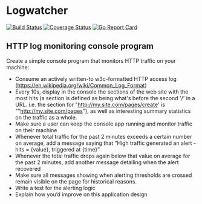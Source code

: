 # Logwatcher

[![Build Status](https://travis-ci.org/rustx/logwatcher.svg?branch=master)](https://travis-ci.org/rustx/logwatcher)
[![Coverage Status](https://coveralls.io/repos/github/rustx/logwatcher/badge.svg?branch=master)](https://coveralls.io/github/rustx/logwatcher?branch=master)
[![Go Report Card](https://goreportcard.com/badge/github.com/rustx/logwatcher)](https://goreportcard.com/report/github.com/rustx/logwatcher)

## HTTP log monitoring console program

Create a simple console program that monitors HTTP traffic on your machine:

 *  Consume an actively written-to w3c-formatted HTTP access log (https://en.wikipedia.org/wiki/Common_Log_Format)
 *  Every 10s, display in the console the sections of the web site with the most hits (a section is defined as being what's before the second '/' in a URL. i.e. the section for "http://my.site.com/pages/create' is ""http://my.site.com/pages"), as well as interesting summary statistics on the traffic as a whole.
 *  Make sure a user can keep the console app running and monitor traffic on their machine
 *  Whenever total traffic for the past 2 minutes exceeds a certain number on average, add a message saying that “High traffic generated an alert - hits = {value}, triggered at {time}”
 *  Whenever the total traffic drops again below that value on average for the past 2 minutes, add another message detailing when the alert recovered
 *  Make sure all messages showing when alerting thresholds are crossed remain visible on the page for historical reasons.
 *  Write a test for the alerting logic
 *  Explain how you’d improve on this application design

